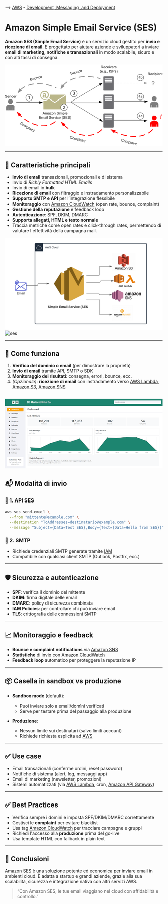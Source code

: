--> [AWS](/00-Intro/AWS.md)  -  [Development, Messaging, and Deployment](/05-Development-Messaging-Deploying/Development-Messaging-and-Deployment.md)
# Amazon Simple Email Service (SES)

**Amazon SES (Simple Email Service)** è un servizio cloud gestito per **invio e ricezione di email**. È progettato per aiutare aziende e sviluppatori a inviare **email di marketing, notifiche e transazionali** in modo scalabile, sicuro e con alti tassi di consegna.

![ses](img/ses-better.png)

---

## 🧩 Caratteristiche principali

- **Invio di email** transazionali, promozionali e di sistema
- Invio di *Richly Formatted HTML Emails*
- Invio di email in **bulk**
- **Ricezione di email** con filtraggio e instradamento personalizzabile
- **Supporto SMTP e API** per l’integrazione flessibile
- **Monitoraggio** con [Amazon CloudWatch](/08-Auditing-Monitoring-Logging/Amazon-CloudWatch.md) (open rate, bounce, complaint)
- **Gestione della reputazione** e feedback loop
- **Autenticazione**: SPF, DKIM, DMARC
- **Supporta allegati, HTML e testo normale**
- Traccia metriche come open rates e click-through rates, permettendo di valutare l'effettività della campagna mail.

![ses](img/ses-receive.png)
![ses](ses-send.webp)

---

## 🚀 Come funziona

1. **Verifica del dominio o email** (per dimostrare la proprietà)
2. **Invio di email** tramite API, SMTP o SDK
3. **Monitoraggio dei risultati**: consegna, errori, bounce, ecc.
4. *(Opzionale)*: **ricezione di email** con instradamento verso [AWS Lambda](/01-Compute-options/AWS-Lambda.md), [Amazon S3](/02-Storage-services/Amazon-S3.md), [Amazon SNS](/05-Development-Messaging-Deploying/Amazon-SNS.md)

![ses](img/ses-monitor.png)
---

## 📬 Modalità di invio

### 📡 1. API SES

```bash
aws ses send-email \
  --from "mittente@example.com" \
  --destination "ToAddresses=destinatario@example.com" \
  --message "Subject={Data=Test SES},Body={Text={Data=Hello from SES}}"
```

### 🔐 2. SMTP

- Richiede credenziali SMTP generate tramite [IAM](/09-Sicurezza-Compliance-Governance/Sicurezza/AWS-IAM.md)
- Compatibile con qualsiasi client SMTP (Outlook, Postfix, ecc.)

---

## 🛡️ Sicurezza e autenticazione

- **SPF**: verifica il dominio del mittente
- **DKIM**: firma digitale delle email
- **DMARC**: policy di sicurezza combinata
- **IAM Policies**: per controllare chi può inviare email
- **TLS**: crittografia delle connessioni SMTP

---

## 📈 Monitoraggio e feedback

- **Bounce e complaint notifications** via [Amazon SNS](/05-Development-Messaging-Deploying/Amazon-SNS.md)
- **Statistiche** di invio con [Amazon CloudWatch](/08-Auditing-Monitoring-Logging/Amazon-CloudWatch.md)
- **Feedback loop** automatico per proteggere la reputazione IP

---

## 📦 Casella in sandbox vs produzione

- **Sandbox mode** (default):
  - Puoi inviare solo a email/domìni verificati
  - Serve per testare prima del passaggio alla produzione

- **Produzione**:
  - Nessun limite sui destinatari (salvo limiti account)
  - Richiede richiesta esplicita ad [AWS](/00-Intro/AWS.md)

---

## ✅ Use case

- Email transazionali (conferme ordini, reset password)
- Notifiche di sistema (alert, log, messaggi app)
- Email di marketing (newsletter, promozioni)
- Sistemi automatizzati (via [AWS Lambda](/01-Compute-options/AWS-Lambda.md), cron, [Amazon API Gateway](/Others/Amazon-API-Gateway.md))

---

## ✅ Best Practices

- Verifica sempre i domini e imposta SPF/DKIM/DMARC correttamente
- Gestisci le **complaint** per evitare blacklist
- Usa tag [Amazon CloudWatch](/08-Auditing-Monitoring-Logging/Amazon-CloudWatch.md) per tracciare campagne e gruppi
- Richiedi l'accesso alla **produzione** prima del go-live
- Usa template HTML con fallback in plain text

---

## 📌 Conclusioni

Amazon SES è una soluzione potente ed economica per inviare email in ambienti cloud. È adatta a startup e grandi aziende, grazie alla sua scalabilità, sicurezza e integrazione nativa con altri servizi AWS.

> “Con Amazon SES, le tue email viaggiano nel cloud con affidabilità e controllo.”
